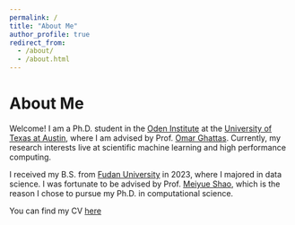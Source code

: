 ```yaml
---
permalink: /
title: "About Me"
author_profile: true
redirect_from: 
  - /about/
  - /about.html
---
```


# About Me

Welcome! I am a Ph.D. student in the [Oden Institute](https://www.oden.utexas.edu) at the [University of Texas at Austin](https://www.utexas.edu),
where I am advised by Prof. [Omar Ghattas](https://oden.utexas.edu/people/directory/Omar-Ghattas/).
Currently, my research interests live at scientific machine learning and high performance computing.

I received my B.S. from [Fudan University](https://www.fudan.edu.cn/) in 2023, where I majored in data science.
I was fortunate to be advised by Prof. [Meiyue Shao](https://scholar.google.com/citations?user=yk0MnRQAAAAJ&hl=en),
which is the reason I chose to pursue my Ph.D. in computational science.

You can find my CV [here](https://cypher30.github.io/files/Boyuan_Yao_CV.pdf)
